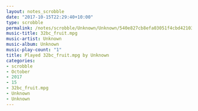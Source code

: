 ```yaml
---
layout: notes_scrobble
date: "2017-10-15T22:29:40+10:00"
type: scrobble
permalink: /notes/scrobble/Unknown/Unknown/540e827cb8efa03051f4cbd421034cb031f9422e.html
music-title: 32bc_fruit.mpg
music-artist: Unknown
music-album: Unknown
music-play-count: "1"
title: Played 32bc_fruit.mpg by Unknown
categories:
- scrobble
- October
- 2017
- 15
- 32bc_fruit.mpg
- Unknown
- Unknown
---
```

